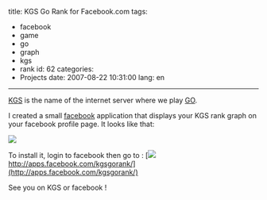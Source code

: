 title: KGS Go Rank for Facebook.com
tags:
  - facebook
  - game
  - go
  - graph
  - kgs
  - rank
id: 62
categories:
  - Projects
date: 2007-08-22 10:31:00
lang: en
---

[KGS](http://www.gokgs.com/) is the name of the internet server where we play [GO](http://en.wikipedia.org/wiki/Go_%28board_game%29).

I created a small [facebook](http://www.facebook.com) application that displays your KGS rank graph on your facebook profile page. It looks like that: 

![](http://www.gokgs.com/servlet/graph/neyric-fr_FR.png)

To install it, login to facebook then go to :
[![](http://photos-b.ak.facebook.com/photos-ak-sctm/v43/50/696680762/app2_696680762_4764562509_5402.gif) http://apps.facebook.com/kgsgorank/](http://apps.facebook.com/kgsgorank/)

See you on KGS or facebook !